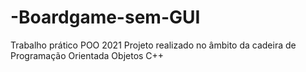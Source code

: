 # -Boardgame-sem-GUI
Trabalho prático POO 2021
Projeto realizado no âmbito da cadeira de Programação Orientada Objetos
C++
